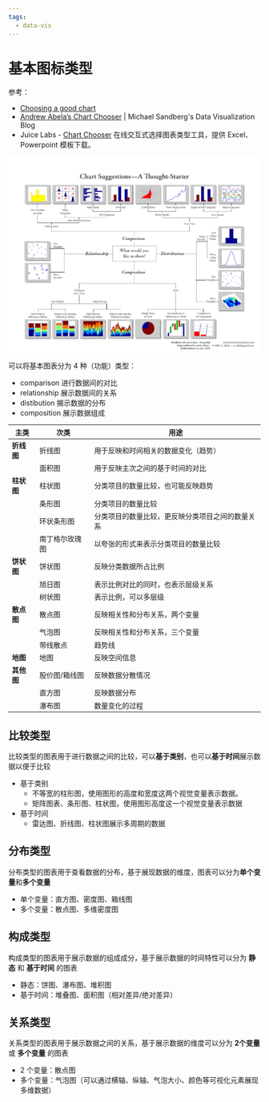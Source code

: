 ```yaml
---
tags:
  - data-vis
---
```


# 基本图标类型
参考：

* [Choosing a good chart](https://extremepresentation.typepad.com/blog/2006/09/choosing_a_good.html)
* [Andrew Abela’s Chart Chooser](https://datavizblog.com/2013/04/29/andrew-abelas-chart-chooser/) | Michael Sandberg's Data Visualization Blog
* Juice Labs - [Chart Chooser](http://labs.juiceanalytics.com/chartchooser/index.html) 在线交互式选择图表类型工具，提供 Excel、Powerpoint 模板下载。

![选择合适的图表](./_v_images/20200616073212221_24321.png)

可以将基本图表分为 4 种（功能）类型：

* comparison 进行数据间的对比
* relationship 展示数据间的关系
* distibution 揭示数据的分布
* composition 展示数据组成

|     主类     |       次类        |                            用途                             |
| ------------- | ------------------ | ------------------------------------------------------------ |
| **折线图** | 折线图           | 用于反映和时间相关的数据变化（趋势）                |
|               | 面积图           | 用于反映主次之间的基于时间的对比                     |
| **柱状图** | 柱状图           | 分类项目的数量比较，也可能反映趋势                   |
|               | 条形图           | 分类项目的数量比较                                       |
|               | 环状条形图       | 分类项目的数量比较，更反映分类项目之间的数量关系 |
|               | 南丁格尔玫瑰图 | 以夸张的形式来表示分类项目的数量比较                |
| **饼状图** | 饼状图           | 反映分类数据所占比例                                    |
|               | 旭日图           | 表示比例对比的同时，也表示层级关系                   |
|               | 树状图           | 表示比例，可以多层级                                    |
| **散点图** | 散点图           | 反映相关性和分布关系，两个变量                        |
|               | 气泡图           | 反映相关性和分布关系，三个变量                        |
|               | 带线散点          | 趋势线                                                      |
| **地图**    | 地图              | 反映空间信息                                              |
| **其他图** | 股价图/箱线图   | 反映数据分散情况                                         |
|               | 直方图           | 反映数据分布                                              |
|               | 瀑布图           | 数量变化的过程                                            |

## 比较类型
比较类型的图表用于进行数据之间的比较，可以**基于类别**，也可以**基于时间**展示数据以便于比较

* 基于类别
    * 不等宽的柱形图，使用图形的高度和宽度这两个视觉变量表示数据。
    * 矩阵图表、条形图、柱状图，使用图形高度这一个视觉变量表示数据
* 基于时间
    * 雷达图、折线图、柱状图展示多周期的数据

## 分布类型
分布类型的图表用于查看数据的分布，基于展现数据的维度，图表可以分为**单个变量**和**多个变量**

* 单个变量：直方图、密度图、箱线图
* 多个变量：散点图、多维密度图

## 构成类型
构成类型的图表用于展示数据的组成成分，基于展示数据的时间特性可以分为 **静态** 和 **基于时间** 的图表

* 静态：饼图、瀑布图、堆积图
* 基于时间：堆叠图、面积图（相对差异/绝对差异）

## 关系类型
关系类型的图表用于展示数据之间的关系，基于展示数据的维度可以分为 **2个变量** 或 **多个变量** 的图表

* 2 个变量：散点图
* 多个变量：气泡图（可以通过横轴、纵轴、气泡大小、颜色等可视化元素展现多维数据）